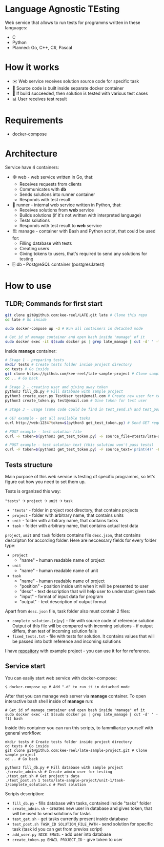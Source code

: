 # Language Agnostic TEsting

Web service that allows to run tests for programms written in these languages:

* C
* Python
* Planned: Go, C++, C#, Pascal

# How it works

* ✉️ Web service receives solution source code for specific task
* 🔨 Source code is built inside separate docker container
* 🧪 If build succeeded, then solution is tested with various test cases
* 📊 User receives test result

# Requirements

* docker-compose

# Architecture

Service have 4 containers:

* 🕸 web - web service written in Go, that:
	* Receives requests from clients
	* Communicates with **db**
	* Sends solutions into runner container
	* Responds with test result
* 🏃 runner - internal web service written in Python, that:
	* Receives solutions from **web** service
	* Builds solutions (if it's not written with interpreted language)
	* Tests solutions
	* Responds with test result to **web** service
* 🏗 manage - container with Bash and Python script, that could be used for:
	* Filling database with tests
	* Creating users
	* Giving tokens to users, that's required to send any solutions for testing
* 🗄 db - PostgreSQL container (postgres:latest)

# How to use

## TLDR; Commands for first start

```bash
git clone git@github.com:kee-reel/LATE.git late # Clone this repo
cd late # Go inside

sudo docker-compose up -d # Run all containers in detached mode

# Get id of manage container and open bash inside "manage" of it
sudo docker exec -it $(sudo docker ps | grep late_manage | cut -d' ' -f1) bash
```

Inside **manage** container:

```bash
# Stage 1 - preparing tests
mkdir tests # Create tests folder inside project directory
cd tests # Go inside
git clone https://github.com/kee-reel/late-sample-project # Clone sample project
cd .. # Go back

# Stage 2 - creating user and giving away token
python3 fill_db.py # Fill database with sample project
python3 create_user.py TestUser test@email.com # Create new user for testing
python3 create_token.py test@email.com # Give token for test user

# Stage 3 - usage (same code could be find in test_send.sh and test_post.sh)

# GET example - get all available tasks
curl http://web:1234?token=$(python3 get_test_token.py) # Send GET request 

# POST example - test solution file
curl -F token=$(python3 get_test_token.py) -F source_file=@tests/late-sample-project/unit-1/task-1/complete_solution.c -F task_id=3 -F verbose=true http://web:1234

# POST example - test solution text (this solution won't pass tests)
curl -F token=$(python3 get_test_token.py) -F source_text='print(4)' -F task_id=1 -F verbose=true http://web:1234
```

## Tests structure

Main purpose of this web service is testing of specific programms, so let's figure out how you need to set them up.

Tests is organized this way:

`"tests"` -> `project` -> `unit` -> `task`

* `"tests"` - folder in project root directory, that contains projects
* `project` - folder with arbitrary name, that contains units
* `unit` - folder with arbitrary name, that contains tasks
* `task` - folder with arbitrary name, that contains actual test data

`project`, `unit` and `task` folders contains file `desc.json`, that contains descripton for according folder. Here are neccessary fields for every folder type:

* `project`
	* "name" - human readable name of project
* `unit`
	* "name" - human readable name of unit
* `task`
	* "name" - human readable name of project
	* "position" - position inside unit when it will be presented to user
	* "desc" - text description that will help user to understant given task
	* "input" - format of input data for program
	* "output" - text description of output format

Apart from `desc.json` file, task folder also must contain 2 files:

* `complete_solution.[c|py]` - file with source code of reference solution. Output of this file will be compared with incoming solutions - if output differs, than test of incoming solution fails
* `fixed_tests.txt` - file with tests for solution. It contains values that will be passed into both reference and incoming solutions

I have [repository](https://github.com/kee-reel/late-sample-project) with example project - you can use it for for reference.

## Service start

You can easily start web service with docker-compose:

```
$ docker-compose up # Add "-d" to run it in detached mode
```

After that you can manage web server via **manage** container. To open interactive bash shell inside of **manage** run:

```
# Get id of manage container and open bash inside "manage" of it
sudo docker exec -it $(sudo docker ps | grep late_manage | cut -d' ' -f1) bash
```

Inside this container you can run this scripts, to fammiliarize yourself with general workflow:

```
mkdir tests # Create tests folder inside project directory
cd tests # Go inside
git clone git@github.com:kee-reel/late-sample-project.git # Clone sample project
cd .. # Go back

python3 fill_db.py # Fill database with sample project
./create_admin.sh # Create admin user for testing
./test_get.sh # Get project's data
./test_post.sh 1 tests/late-sample-project/unit-1/task-1/complete_solution.c # Post solution
```

Scripts description:

* `fill_db.py` - fills database with tasks, contained inside "tasks" folder
* `create_admin.sh` - creates new user in database and gives token, that will be used to send solutions for tasks
* `test_get.sh` - get tasks currently present inside database
* `test_post.sh TASK_ID SOLUTION_FILE_PATH` - send solution for specific task (task id you can get from previos script)
* `add_user.py NICK EMAIL` - add user into database
* `create_token.py EMAIL PROJECT_ID` - give token to user

